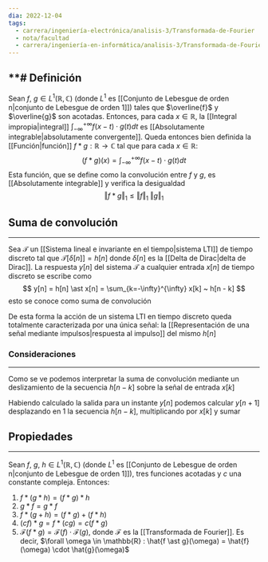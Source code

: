 ```yaml
---
dia: 2022-12-04
tags:
  - carrera/ingeniería-electrónica/analisis-3/Transformada-de-Fourier
  - nota/facultad
  - carrera/ingeniería-en-informática/analisis-3/Transformada-de-Fourier
---
```

**# Definición
---
Sean $f, ~g \in L^1(\mathbb{R}, \mathbb{C})$ (donde $L^1$ es [[Conjunto de Lebesgue de orden n|conjunto de Lebesgue de orden 1]]) tales que $\overline{f}$ y $\overline{g}$ son acotadas. Entonces, para cada $x \in \mathbb{R}$, la [[Integral impropia|integral]] $\int_{-\infty}^{+\infty} f(x - t) \cdot g(t) dt$ es [[Absolutamente integrable|absolutamente convergente]]. Queda entonces bien definida la [[Función|función]] $f \ast g : \mathbb{R} \to \mathbb{C}$ tal que para cada $x \in \mathbb{R}$: $$ (f \ast g)(x) = \int_{-\infty}^{+\infty} f(x - t) \cdot g(t) dt $$
Esta función, que se define como la convolución entre $f$ y $g$, es [[Absolutamente integrable]] y verifica la desigualdad $$ \Vert f \ast g \Vert_1 \le \Vert f \Vert_1 ~ \Vert g \Vert_1 $$

## Suma de convolución
---
Sea $\mathcal{T}$ un [[Sistema lineal e invariante en el tiempo|sistema LTI]] de tiempo discreto tal que $\mathcal{T}[\delta[n]] = h[n]$ donde $\delta[n]$ es la [[Delta de Dirac|delta de Dirac]]. La respuesta $y[n]$ del sistema $\mathcal{T}$ a cualquier entrada $x[n]$ de tiempo discreto se escribe como $$ y[n] = h[n] \ast x[n] = \sum_{k=-\infty}^{\infty} x[k] ~ h[n - k] $$ esto se conoce como suma de convolución

De esta forma la acción de un sistema LTI en tiempo discreto queda totalmente caracterizada por una única señal: la [[Representación de una señal mediante impulsos|respuesta al impulso]] del mismo $h[n]$

### Consideraciones
---
Como se ve podemos interpretar la suma de convolución mediante un deslizamiento de la secuencia $h[n - k]$ sobre la señal de entrada $x[k]$

Habiendo calculado la salida para un instante $y[n]$ podemos calcular $y[n + 1]$ desplazando en $1$ la secuencia $h[n - k]$, multiplicando por $x[k]$ y sumar

## Propiedades
---
Sean $f, ~g, ~h \in L^1(\mathbb{R}, \mathbb{C})$ (donde $L^1$ es [[Conjunto de Lebesgue de orden n|conjunto de Lebesgue de orden 1]]), tres funciones acotadas y $c$ una constante compleja. Entonces:

1) $f \ast (g \ast h) = (f \ast g) \ast h$
2) $g \ast f = g \ast f$
3) $f \ast (g + h) = (f \ast g) + (f \ast h)$
4) $(cf) \ast g = f \ast (cg) = c(f \ast g)$
5) $\mathcal{F}(f \ast g) = \mathcal{F}(f) \cdot \mathcal{F}(g)$, donde $\mathcal{F}$ es la [[Transformada de Fourier]]. Es decir, $\forall \omega \in \mathbb{R} : \hat{f \ast g}(\omega) = \hat{f}(\omega) \cdot \hat{g}(\omega)$

